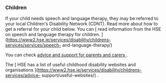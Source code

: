 ###  Children

If your child needs speech and language therapy, they may be referred to your
local Children's Disability Network (CDNT). Read more about how to get a
referral for your child below. You can [ read information from the HSE on
speech and language therapy for children.
](https://www2.hse.ie/services/disability/childrens-services/services/speech-
and-language-therapy/)

You can check [ advice and support for parents and carers
](https://www2.hse.ie/services/disability/childrens-services/advice-support/)
.

The [ HSE has a list of useful childhood disability websites and organisations
](https://www2.hse.ie/services/disability/childrens-services/advice-
support/useful-websites/) .
